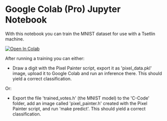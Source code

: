 # Google Colab (Pro) Jupyter Notebook 

With this notebook you can train the MNIST dataset for use with a Tsetlin machine.

[![Open In Colab](https://colab.research.google.com/assets/colab-badge.svg)](https://colab.research.google.com/github/mongoq/Green-Tsetlin-Machine/blob/main/Jupyter_Notebook/green_tsetlin_mnist_github.ipynb)

After running a training you can either: 

*  Draw a digit with the Pixel Painter script, export it as 'pixel_data.pkl' image, upload it to Google Colab and run an inference there. This should yield a correct classification. 

Or: 

* Export the file 'trained_votes.h' (the MNIST model) to the 'C-Code' folder, add an image called 'pixel_painter.h' created with the Pixel Painter script, and run 'make predict'. This should yield a correct classification. 
